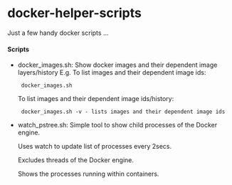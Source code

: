 # docker-helper-scripts

Just a few handy docker scripts ...

#### Scripts
- docker_images.sh: Show docker images and their dependent image layers/history
  E.g.
     To list images and their dependent image ids:

       docker_images.sh

     To list images and their dependent image ids/history:

       docker_images.sh -v - lists images and their dependent image ids
   
- watch_pstree.sh: Simple tool to show child processes of the Docker engine.

     Uses watch to update list of processes every 2secs.

     Excludes threads of the Docker engine.

     Shows the processes running within containers.


